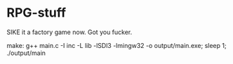 # RPG-stuff 

SIKE it a factory game now. Got you fucker.

make: g++ main.c -I inc -L lib  -lSDl3 -lmingw32 -o output/main.exe; sleep 1; ./output/main